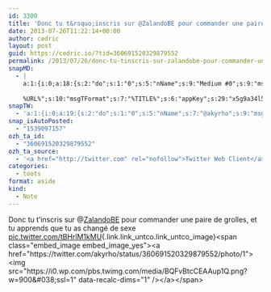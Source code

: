 ```yaml
---
id: 3300
title: 'Donc tu t&rsquo;inscris sur @ZalandoBE pour commander une paire de grolles, et tu apprends que tu as changé de sexe pic.twitter.com/tBHrlM1kMU'
date: 2013-07-26T11:22:14+00:00
author: cedric
layout: post
guid: https://cedric.io/?tid=360691520329879552
permalink: /2013/07/26/donc-tu-tinscris-sur-zalandobe-pour-commander-une-paire-de-grolles-et-tu-apprends-que-tu-as-change-de-sexe-pic-twitter-com-tbhrlm1kmu/
snapMD:
  - |
    a:1:{i:0;a:18:{s:2:"do";s:1:"0";s:5:"nName";s:9:"Medium #0";s:9:"msgFormat";s:19:"%FULLTEXT%
    
    %URL%";s:10:"msgTFormat";s:7:"%TITLE%";s:6:"appKey";s:29:"x5g9a34l5z294i5y2q284e4g54454";s:6:"appSec";s:85:"d3h0a44e4s2b4i5u2r234m5f5b4v2l5q2a444h574347464a454x2w20374447494c484b4w2c464f5u2d4z2";s:8:"inclTags";s:1:"1";s:7:"fltrsOn";i:0;s:5:"fltrs";a:0:{}s:7:"proxyOn";i:0;s:7:"useSURL";i:0;s:1:"v";i:350;s:4:"publ";s:1:"0";s:11:"accessToken";s:65:"2353413aa5437433e5648ccf74a16119308317c52d1a24d8ed99f26add037528a";s:12:"appAppUserID";s:65:"104b21fd8da79171a6e7bf800d03b4b761204f242935e05d2d86850a6b1635f77";s:14:"appAppUserName";s:26:"Cédric Bousmanne (akyrho)";s:13:"appAppUserURL";s:26:"https://medium.com/@akyrho";s:7:"pubList";a:0:{}}}
snapTW:
  - 'a:1:{i:0;a:19:{s:2:"do";s:1:"0";s:5:"nName";s:7:"@akyrho";s:9:"msgFormat";s:26:"%TITLE%. %EXCERPT% - %URL%";s:6:"appKey";s:55:"x5g9a8325v2y475r3c4m48584n53446p423r3r5u3e356j5j3k4r2p3";s:6:"appSec";s:105:"d3h0a94o46415u594v3q5l5n5l4r4x474x4j484o473u4i5w2m4k494z2k344n306n5r3l5v2s554p4n3p3k45495c3z4v4d3m3u5w525";s:7:"fltrsOn";i:0;s:5:"fltrs";a:0:{}s:7:"proxyOn";i:0;s:7:"useSURL";i:0;s:1:"v";i:350;s:5:"twURL";s:25:"http://twitter.com/akyrho";s:11:"accessToken";s:50:"6678782-Eyg60SCeh7762DEIsYtTPD5GVeOuSN8ATMdF2Lpppe";s:14:"accessTokenSec";s:45:"PgGDCbcYLJnR5esZjY9ID72A33mUNCYnQwaQTBsojSJNa";s:5:"tw140";i:0;s:10:"riComments";s:1:"1";s:11:"riCommentsM";s:1:"1";s:12:"riCommentsAA";s:1:"1";s:8:"attchImg";s:1:"1";s:9:"wpImgSize";s:4:"full";}}'
snap_isAutoPosted:
  - "1539097157"
ozh_ta_id:
  - "360691520329879552"
ozh_ta_source:
  - '<a href="http://twitter.com" rel="nofollow">Twitter Web Client</a>'
categories:
  - toots
format: aside
kind:
  - Note
---
```

Donc tu t&rsquo;inscris sur <span class="username username_linked">@<a href="https://twitter.com/ZalandoBE" title="Zalando BE">ZalandoBE</a></span> pour commander une paire de grolles, et tu apprends que tu as changé de sexe [pic.twitter.com/tBHrlM1kMU](https://twitter.com/akyrho/status/360691520329879552/photo/1 "https://twitter.com/akyrho/status/360691520329879552/photo/1"){.link.link_untco.link_untco_image}<span class="embed_image embed_image_yes"><a href="https://twitter.com/akyrho/status/360691520329879552/photo/1"><img src="https://i0.wp.com/pbs.twimg.com/media/BQFvBtcCEAAup1Q.png?w=900&#038;ssl=1" data-recalc-dims="1" /></a></span>